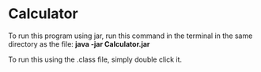 # Calculator

To run this program using jar, run this command in the terminal in the same directory as the file: **java -jar Calculator.jar**

To run this using the .class file, simply double click it.
